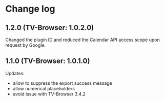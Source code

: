 # Change log

## 1.2.0 (TV-Browser: 1.0.2.0)

Changed the plugin ID and reduced the Calendar API access scope upon request by Google.

## 1.1.0 (TV-Browser: 1.0.1.0)

Updates:
- allow to suppress the export success message
- allow numerical placeholders
- avoid issue with TV-Browser 3.4.2
